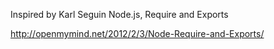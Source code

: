 Inspired by Karl Seguin
Node.js, Require and Exports

http://openmymind.net/2012/2/3/Node-Require-and-Exports/